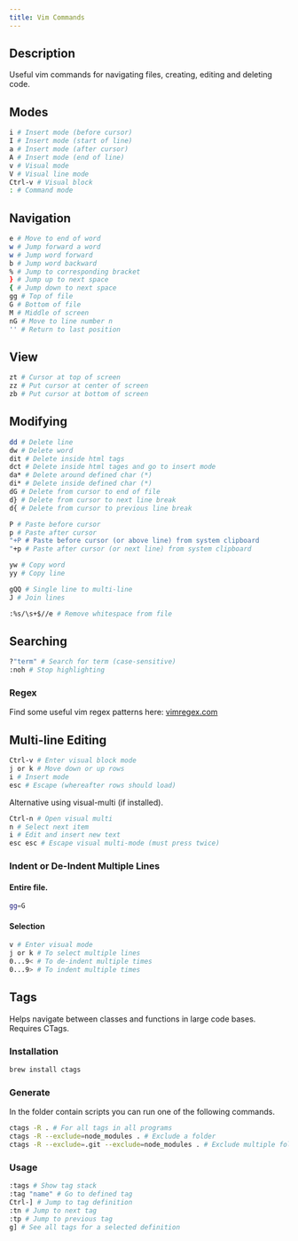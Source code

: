 ```yaml
---
title: Vim Commands
---
```


## Description
Useful vim commands for navigating files, creating, editing and deleting code.

## Modes
```bash
i # Insert mode (before cursor)
I # Insert mode (start of line)
a # Insert mode (after cursor) 
A # Insert mode (end of line)
v # Visual mode
V # Visual line mode
Ctrl-v # Visual block
: # Command mode
```

## Navigation
```bash
e # Move to end of word
w # Jump forward a word
w # Jump word forward
b # Jump word backward
% # Jump to corresponding bracket
} # Jump up to next space
{ # Jump down to next space
gg # Top of file
G # Bottom of file
M # Middle of screen
nG # Move to line number n
'' # Return to last position
```

## View
```bash
zt # Cursor at top of screen
zz # Put cursor at center of screen
zb # Put cursor at bottom of screen
```

## Modifying
```bash
dd # Delete line
dw # Delete word
dit # Delete inside html tags
dct # Delete inside html tages and go to insert mode
da* # Delete around defined char (*)
di* # Delete inside defined char (*)
dG # Delete from cursor to end of file
d} # Delete from cursor to next line break
d{ # Delete from cursor to previous line break

P # Paste before cursor
p # Paste after cursor
"+P # Paste before cursor (or above line) from system clipboard
"+p # Paste after cursor (or next line) from system clipboard

yw # Copy word
yy # Copy line

gQQ # Single line to multi-line
J # Join lines

:%s/\s+$//e # Remove whitespace from file
```

## Searching
```bash
?"term" # Search for term (case-sensitive)
:noh # Stop highlighting
```

### Regex 
Find some useful vim regex patterns here: [vimregex.com](http://www.vimregex.com/)

## Multi-line Editing
```bash
Ctrl-v # Enter visual block mode
j or k # Move down or up rows
i # Insert mode
esc # Escape (whereafter rows should load)
```
Alternative using visual-multi (if installed).
```bash
Ctrl-n # Open visual multi
n # Select next item
i # Edit and insert new text
esc esc # Escape visual multi-mode (must press twice)
```
### Indent or De-Indent Multiple Lines
#### Entire file.
```bash
gg=G
```
#### Selection
```bash
v # Enter visual mode
j or k # To select multiple lines
0...9< # To de-indent multiple times
0...9> # To indent multiple times
```

## Tags
Helps navigate between classes and functions in large code bases. Requires CTags.

### Installation
```bash
brew install ctags
```

### Generate
In the folder contain scripts you can run one of the following commands.
```bash
ctags -R . # For all tags in all programs
ctags -R --exclude=node_modules . # Exclude a folder
ctags -R --exclude=.git --exclude=node_modules . # Exclude multiple folders
```

### Usage 
```bash
:tags # Show tag stack
:tag "name" # Go to defined tag
Ctrl-] # Jump to tag definition
:tn # Jump to next tag
:tp # Jump to previous tag
g] # See all tags for a selected definition
```	

